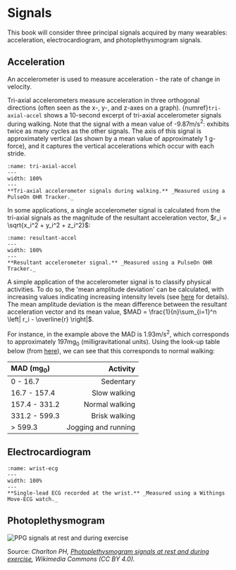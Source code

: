 # Signals

This book will consider three principal signals acquired by many wearables: acceleration, electrocardiogram, and photoplethysmogram signals.

## Acceleration

An accelerometer is used to measure acceleration - the rate of change in velocity.

Tri-axial accelerometers measure acceleration in three orthogonal directions (often seen as the x-, y-, and z-axes on a graph). {numref}`tri-axial-accel` shows a 10-second excerpt of tri-axial accelerometer signals during walking. Note that the signal with a mean value of -9.87m/s$^2$: exhibits twice as many cycles as the other signals. The axis of this signal is approximately vertical (as shown by a mean value of approximately 1 g-force), and it captures the vertical accelerations which occur with each stride.

```{figure} ../images/accel_pulseon_walk_tri.png
:name: tri-axial-accel
---
width: 100%
---
**Tri-axial accelerometer signals during walking.** _Measured using a PulseOn OHR Tracker._
```

In some applications, a single accelerometer signal is calculated from the tri-axial signals as the magnitude of the resultant acceleration vector, $r_i = \sqrt{x_i^2 + y_i^2 + z_i^2}$:

```{figure} ../images/accel_pulseon_walk.png
:name: resultant-accel
---
width: 100%
---
**Resultant accelerometer signal.** _Measured using a PulseOn OHR Tracker._
```

A simple application of the accelerometer signal is to classify physical activities. To do so, the 'mean amplitude deviation' can be calculated, with increasing values indicating increasing intensity levels (see [here](https://doi.org/10.1111/cpf.12127) for details). The mean amplitude deviation is the mean difference between the resultant acceleration vector and its mean value, $MAD = \frac{1}{n}\sum_{i=1}^n \left| r_i - \overline{r} \right|$.

For instance, in the example above the MAD is 1.93m/s$^2$, which corresponds to approximately 197mg$_0$ (milligravitational units). Using the look-up table below (from [here](https://doi.org/10.1111/cpf.12127)), we can see that this corresponds to normal walking:

| MAD (mg$_0$)    | Activity    |
| :--- | ---: |
| 0 - 16.7    | Sedentary    |
| 16.7 - 157.4    | Slow walking    |
| 157.4 - 331.2    | Normal walking    |
| 331.2 - 599.3    | Brisk walking    |
| > 599.3    | Jogging and running    |

## Electrocardiogram

```{figure} ../images/withings_ecg.png
:name: wrist-ecg
---
width: 100%
---
**Single-lead ECG recorded at the wrist.** _Measured using a Withings Move-ECG watch._
```

## Photoplethysmogram

![PPG signals at rest and during exercise](https://upload.wikimedia.org/wikipedia/commons/8/8a/Photoplethysmogram_signals_at_rest_and_during_exercise.svg)

Source: _Charlton PH, [Photoplethysmogram signals at rest and during exercise](https://commons.wikimedia.org/wiki/File:Photoplethysmogram_signals_at_rest_and_during_exercise.svg), Wikimedia Commons (CC BY 4.0)._
